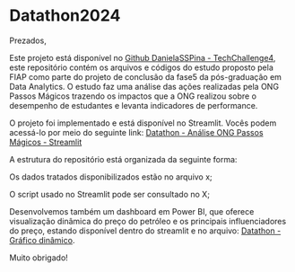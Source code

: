 # Datathon2024

Prezados,

Este projeto está disponível no [Github DanielaSSPina - TechChallenge4]([https://github.com/DanielaSSpina/TechChallenge4](https://github.com/DanielaSSpina/Datathon2024)), este repositório contém os arquivos e códigos do estudo proposto pela FIAP como parte do projeto de conclusão da fase5 da pós-graduação em Data Analytics. 
O estudo faz uma análise das ações realizadas pela ONG Passos Mágicos trazendo os impactos que a ONG realizou sobre o desempenho de estudantes e levanta indicadores de performance.

O projeto foi implementado e está disponível no Streamlit. Vocês podem acessá-lo por meio do seguinte link: [Datathon - Análise ONG Passos Mágicos - Streamlit]((https://datathon2024ong.streamlit.app/))

A estrutura do repositório está organizada da seguinte forma:

Os dados tratados disponibilizados estão no arquivo x;

O script usado no Streamlit pode ser consultado no X;

Desenvolvemos também um dashboard em Power BI, que oferece visualização dinâmica do preço do petróleo e os principais influenciadores do preço, estando disponível dentro do streamlit e no arquivo: [Datathon - Gráfico dinâmico](https://app.powerbi.com/view?r=eyJrIjoiNzFkOTBjMGMtYmM3ZC00YzE0LWI1YjYtNjdhNTE0MzE0NWIyIiwidCI6IjExZGJiZmUyLTg5YjgtNDU0OS1iZTEwLWNlYzM2NGU1OTU1MSIsImMiOjR9&pageName=cb3dc97fa06772a0514d).

Muito obrigado!
